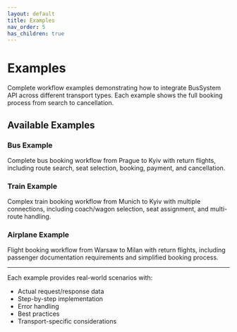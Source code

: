 ```yaml
---
layout: default
title: Examples
nav_order: 5
has_children: true
---
```


# Examples

Complete workflow examples demonstrating how to integrate BusSystem API across different transport types. Each example shows the full booking process from search to cancellation.

## Available Examples

### Bus Example
Complete bus booking workflow from Prague to Kyiv with return flights, including route search, seat selection, booking, payment, and cancellation.

### Train Example  
Complex train booking workflow from Munich to Kyiv with multiple connections, including coach/wagon selection, seat assignment, and multi-route handling.

### Airplane Example
Flight booking workflow from Warsaw to Milan with return flights, including passenger documentation requirements and simplified booking process.

---

Each example provides real-world scenarios with:
- Actual request/response data
- Step-by-step implementation
- Error handling
- Best practices
- Transport-specific considerations 